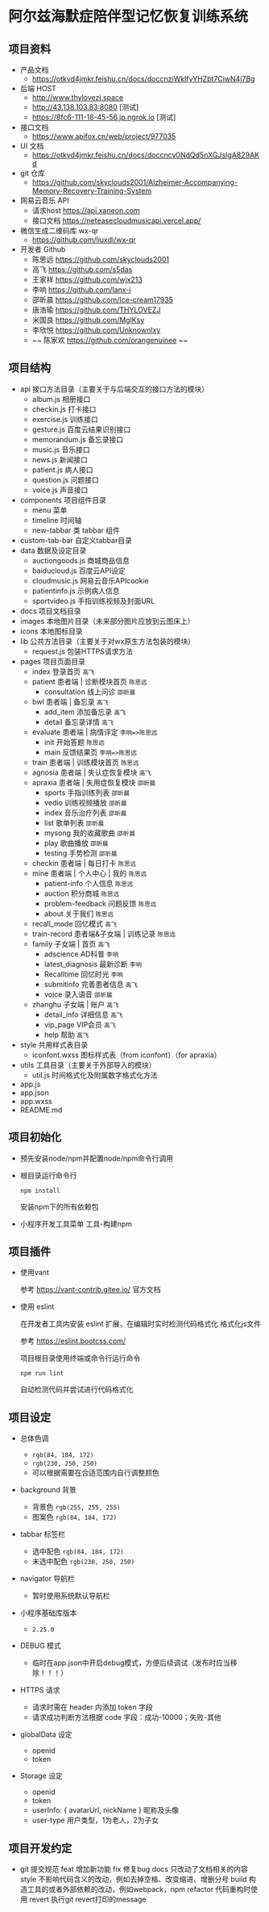 # 阿尔兹海默症陪伴型记忆恢复训练系统

## 项目资料

- 产品文档
  - https://otkyd4jmkr.feishu.cn/docs/doccnziWkIfyYHZbt7CiwN4j7Bg
- 后端 HOST
  - http://www.thylovezj.space
  - http://43.138.103.83:8080  [测试]
  - https://8fc6-111-18-45-56.jp.ngrok.io  [测试]
- 接口文档
  - https://www.apifox.cn/web/project/977035
- UI 文档
  - https://otkyd4jmkr.feishu.cn/docs/doccncy0NdQd5nXGJsIgA829AKd
- git 仓库
  - https://github.com/skyclouds2001/Alzheimer-Accompanying-Memory-Recovery-Training-System
- 网易云音乐 API
  - 请求host https://api.xaneon.com
  - 接口文档 https://neteasecloudmusicapi.vercel.app/
- 微信生成二维码库 wx-qr
  - https://github.com/liuxdi/wx-qr
- 开发者 Github
  - 陈思远 https://github.com/skyclouds2001
  - 高飞 https://github.com/s5das
  - 王家祥 https://github.com/wjx213
  - 李响 https://github.com/lanx-i
  - 邵昕晨 https://github.com/Ice-cream17935
  - 唐浩瑜 https://github.com/THYLOVEZJ
  - 米国良 https://github.com/MglKsy
  - 李欣悦 https://github.com/Unknownlxy
  - ~~ 陈家欢 https://github.com/orangenuinee ~~

## 项目结构

- api 接口方法目录（主要关于与后端交互的接口方法的模块）
  - album.js 相册接口
  - checkin.js 打卡接口
  - exercise.js 训练接口
  - gesture.js 百度云结果识别接口
  - memorandum.js 备忘录接口
  - music.js 音乐接口
  - news.js 新闻接口
  - patient.js 病人接口
  - question.js 问题接口
  - voice.js 声音接口
- components 项目组件目录
  - menu 菜单
  - timeline 时间轴
  - new-tabbar 类 tabbar 组件
- custom-tab-bar 自定义tabbar目录
- data 数据及设定目录
  - auctiongoods.js 商城商品信息
  - baiducloud.js 百度云API设定
  - cloudmusic.js 网易云音乐APIcookie
  - patientinfo.js 示例病人信息
  - sportvideo.js 手指训练视频及封面URL
- docs 项目文档目录
- images 本地图片目录（未来部分图片应放到云图床上）
- icons 本地图标目录
- lib 公共方法目录（主要关于对wx原生方法包装的模块）
  - request.js 包装HTTPS请求方法
- pages 项目页面目录
  - index 登录首页 `高飞`
  - patient 患者端 | 诊断模块首页 `陈思远`
    - consultation 线上问诊 `邵昕晨`
  - bwl 患者端 | 备忘录 `高飞`
    - add_item 添加备忘录 `高飞`
    - detail 备忘录详情 `高飞`
  - evaluate 患者端 | 病情评定 `李响=>陈思远`
    - init 开始答题 `陈思远` 
    - main 反馈结果页 `李响=>陈思远`
  - train 患者端 | 训练模块首页 `陈思远`
  - agnosia 患者端 | 失认症恢复模块 `高飞`
  - apraxia 患者端 | 失用症恢复模块 `邵昕晨`
    - sports 手指训练列表 `邵昕晨`
    - vedio 训练视频播放 `邵昕晨`
    - index 音乐治疗列表 `邵昕晨`
    - list 歌单列表 `邵昕晨`
    - mysong 我的收藏歌曲 `邵昕晨`
    - play 歌曲播放 `邵昕晨`
    - testing 手势检测 `邵昕晨`
  - checkin 患者端 | 每日打卡 `陈思远`
  - mine 患者端 | 个人中心 | 我的 `陈思远`
    - patient-info 个人信息 `陈思远`
    - auction 积分商城 `陈思远`
    - problem-feedback 问题反馈 `陈思远`
    - about 关于我们 `陈思远`
  - recall_mode 回忆模式 `高飞`
  - train-record 患者端&子女端 | 训练记录 `陈思远`
  - family 子女端 | 首页 `高飞`
    - adscience AD科普 `李响`
    - latest_diagnosis 最新诊断 `李响`
    - Recalltime 回忆时光 `李响`
    - submitinfo 完善患者信息 `高飞`
    - voice 录入语音 `邵昕晨`
  - zhanghu 子女端 | 账户 `高飞`
    - detail_info 详细信息 `高飞`
    - vip_page VIP会员 `高飞`
    - help 帮助 `高飞`
- style 共用样式表目录
  - iconfont.wxss 图标样式表（from iconfont）（for apraxia）
- utils 工具目录（主要关于外部导入的模块）
  - util.js 时间格式化及附属数字格式化方法
- app.js
- app.json
- app.wxss
- README.md

## 项目初始化

- 预先安装node/npm并配置node/npm命令行调用

- 根目录运行命令行

  ```shell
  npm install
  ```

  安装npm下的所有依赖包

- 小程序开发工具菜单
  工具-构建npm

## 项目插件

- 使用vant

  参考 https://vant-contrib.gitee.io/ 官方文档

- 使用 eslint

  在开发者工具内安装 eslint 扩展，在编辑时实时检测代码格式化
  格式化js文件

  参考 https://eslint.bootcss.com/

  项目根目录使用终端或命令行运行命令

  ```shell
  npm run lint
  ```

  自动检测代码并尝试进行代码格式化

## 项目设定

- 总体色调
  - `rgb(84, 184, 172)`
  - `rgb(230, 250, 250)`
  - 可以根据需要在合适范围内自行调整颜色

- background 背景
  - 背景色 `rgb(255, 255, 255)`
  - 图案色 `rgb(84, 184, 172)`

- tabbar 标签栏
  - 选中配色 `rgb(84, 184, 172)`
  - 未选中配色 `rgb(230, 250, 250)`

- navigator 导航栏
  - 暂时使用系统默认导航栏

- 小程序基础库版本
  - `2.25.0`

- DEBUG 模式
  - 临时在app.json中开启debug模式，方便后续调试（发布时应当移除！！！）

- HTTPS 请求
  - 请求时需在 header 内添加 token 字段
  - 请求成功判断方法根据 code 字段：成功-10000；失败-其他

- globalData 设定
  - openid
  - token

- Storage 设定
  - openid
  - token
  - userInfo: { avatarUrl, nickName } 昵称及头像
  - user-type 用户类型，1为老人，2为子女

## 项目开发约定

- git 提交规范
  feat        增加新功能
  fix         修复bug
  docs        只改动了文档相关的内容
  style       不影响代码含义的改动，例如去掉空格、改变缩进、增删分号
  build       构造工具的或者外部依赖的改动，例如webpack，npm
  refactor    代码重构时使用
  revert      执行git revert打印的message
